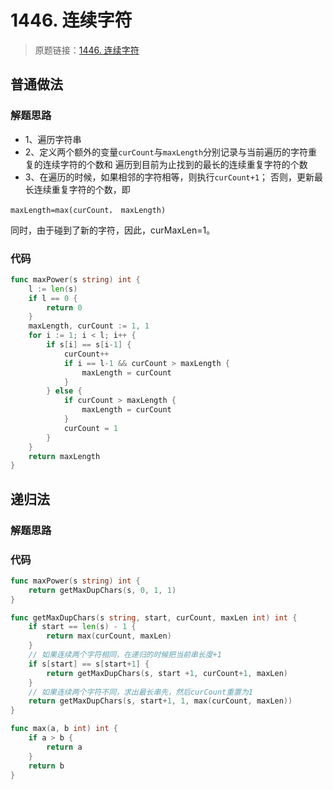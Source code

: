 # 1446. 连续字符
> 原题链接：[1446. 连续字符](https://leetcode-cn.com/problems/largest-time-for-given-digits/)

## 普通做法
### 解题思路
* 1、遍历字符串
* 2、定义两个额外的变量``curCount``与``maxLength``分别记录与当前遍历的字符重复的连续字符的个数和
遍历到目前为止找到的最长的连续重复字符的个数
* 3、在遍历的时候，如果相邻的字符相等，则执行``curCount+1``；
否则，更新最长连续重复字符的个数，即
```
maxLength=max(curCount， maxLength) 
```
同时，由于碰到了新的字符，因此，curMaxLen=1。
### 代码
```go
func maxPower(s string) int {
	l := len(s)
	if l == 0 {
		return 0
	}
	maxLength, curCount := 1, 1
	for i := 1; i < l; i++ {
		if s[i] == s[i-1] {
			curCount++
			if i == l-1 && curCount > maxLength {
				maxLength = curCount
			}
		} else {
			if curCount > maxLength {
				maxLength = curCount
			}
			curCount = 1
		}
	}
	return maxLength
}
```
## 递归法
### 解题思路
### 代码
```go
func maxPower(s string) int {
	return getMaxDupChars(s, 0, 1, 1)
}

func getMaxDupChars(s string, start, curCount, maxLen int) int {
	if start == len(s) - 1 {
		return max(curCount, maxLen)
	}
	// 如果连续两个字符相同，在递归的时候把当前串长度+1
	if s[start] == s[start+1] {
		return getMaxDupChars(s, start +1, curCount+1, maxLen)
	}
	// 如果连续两个字符不同，求出最长串先，然后curCount重置为1
	return getMaxDupChars(s, start+1, 1, max(curCount, maxLen))
}

func max(a, b int) int {
	if a > b {
		return a
	}
	return b
}
```
